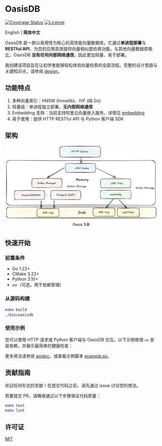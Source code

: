 # OasisDB

[![Coverage Status](https://coveralls.io/repos/github/lizzy-0323/oasisdb/badge.svg?branch=main)](https://coveralls.io/github/lizzy-0323/oasisdb?branch=main)
[![License](https://img.shields.io/badge/License-MIT-blue.svg)](https://opensource.org/licenses/MIT)
<!-- ![logo](./docs/images/logo.png) -->
English | **简体中文**

OasisDB 是一款以易用性为核心的高性能向量数据库。它通过**单进程部署**与 **RESTful API**，为您的应用高效提供向量相似度检索功能。与其他向量数据库相比，OasisDB **没有任何内部网络通信**，因此更加轻量、易于部署。

我创建该项目旨在让初学者能够轻松体验向量检索的全部流程。完整的设计思路与关键知识点，请参阅 [design](docs/design-CN.md)。

## 功能特点

1. 多种向量索引：HNSW (hnswlib)、IVF (纯 Go)
2. 轻量级：单进程独立部署，**无内部网络通信**
3. Embedding 支持：当前支持阿里云向量嵌入服务，详情见 [embedding](docs/embedding.md)
4. 易于使用：提供 HTTP RESTful API 与 Python 客户端 SDK

## 架构

![架构](./docs/images/architecture.png)

## 快速开始

### 前置条件

- Go 1.22+
- CMake 3.22+
- Python 3.10+
- uv（可选，用于依赖管理）

### 从源码构建

```bash
make build
./bin/oasisdb
```

### 使用示例

您可以使用 HTTP 请求或 Python 客户端与 OasisDB 交互。以下示例使用 `uv` 安装依赖，并展示最简单的健康检查：


更多用法请参阅 [apidoc](docs/api.md)，或查看示例脚本 [example.py](example.py)。

## 贡献指南

欢迎任何形式的贡献！在提交代码之前，请先通过 issue 讨论您的想法。

若要提交 PR，请确保通过以下步骤保证代码质量：

```bash
make test
make lint
```

## 许可证

[MIT](LICENSE)
